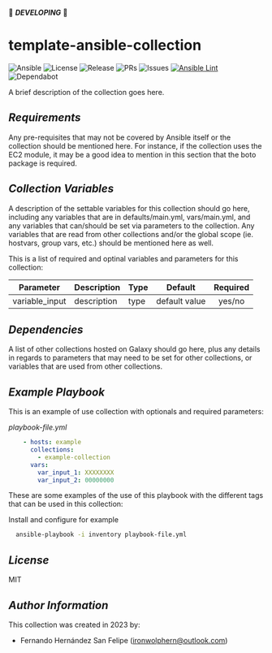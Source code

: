 :construction: ***DEVELOPING*** :construction:

# **template-ansible-collection**

![Ansible](https://img.shields.io/badge/ansible-%231A1918.svg?style=flat&logo=ansible&logoColor=white)
![License](https://badgen.net/github/license/ironwolphern/template-ansible-collection)
![Release](https://badgen.net/github/release/ironwolphern/template-ansible-collection)
![PRs](https://badgen.net/github/prs/ironwolphern/template-ansible-collection)
![Issues](https://badgen.net/github/issues/ironwolphern/template-ansible-collection)
[![Ansible Lint](https://github.com/ironwolphern/template-ansible-collection/actions/workflows/ansible-lint.yml/badge.svg)](https://github.com/ironwolphern/template-ansible-collection/actions/workflows/ansible-lint.yml)
![Dependabot](https://badgen.net/github/dependabot/ironwolphern/template-ansible-collection)

A brief description of the collection goes here.

## *Requirements*

Any pre-requisites that may not be covered by Ansible itself or the collection should be mentioned here. For instance, if the collection uses the EC2 module, it may be a good idea to mention in this section that the boto package is required.

## *Collection Variables*

A description of the settable variables for this collection should go here, including any variables that are in defaults/main.yml, vars/main.yml, and any variables that can/should be set via parameters to the collection. Any variables that are read from other collections and/or the global scope (ie. hostvars, group vars, etc.) should be mentioned here as well.

This is a list of required and optinal variables and parameters for this collection:

| **Parameter**                  | **Description**            | **Type** |     **Default**     |**Required**|
|--------------------------------|----------------------------|----------|:-------------------:|:----------:|
| variable_input        | description             |  type  | default value          |     yes/no     |

## *Dependencies*

A list of other collections hosted on Galaxy should go here, plus any details in regards to parameters that may need to be set for other collections, or variables that are used from other collections.

## *Example Playbook*

This is an example of use collection with optionals and required parameters:

*playbook-file.yml*
```yaml
    - hosts: example
      collections:
        - example-collection
      vars:
        var_input_1: XXXXXXXX
        var_input_2: 00000000
```

These are some examples of the use of this playbook with the different tags that can be used in this collection:

Install and configure for example
```bash
  ansible-playbook -i inventory playbook-file.yml
```
## *License*

MIT

## *Author Information*

This collection was created in 2023 by:

- Fernando Hernández San Felipe (ironwolphern@outlook.com)
